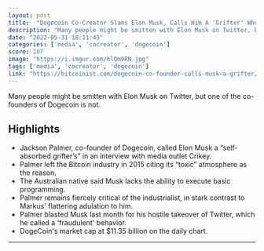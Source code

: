 ```yaml
---
layout: post
title:  "Dogecoin Co-Creator Slams Elon Musk, Calls Him A 'Grifter' Who Can't Code | Bitcoinist.com"
description: "Many people might be smitten with Elon Musk on Twitter, but one of the co-founders of Dogecoin is not."
date: "2022-05-31 18:11:45"
categories: ['media', 'cocreator', 'dogecoin']
score: 107
image: "https://i.imgur.com/hlQm9RN.jpg"
tags: ['media', 'cocreator', 'dogecoin']
link: "https://bitcoinist.com/dogecoin-co-founder-calls-musk-a-grifter/"
---
```


Many people might be smitten with Elon Musk on Twitter, but one of the co-founders of Dogecoin is not.

## Highlights

- Jackson Palmer, co-founder of Dogecoin, called Elon Musk a “self-absorbed grifter’s” in an interview with media outlet Crikey.
- Palmer left the Bitcoin industry in 2015 citing its “toxic” atmosphere as the reason.
- The Australian native said Musk lacks the ability to execute basic programming.
- Palmer remains fiercely critical of the industrialist, in stark contrast to Markus' flattering adulation to him.
- Palmer blasted Musk last month for his hostile takeover of Twitter, which he called a 'fraudulent' behavior.
- DogeCoin's market cap at $11.35 billion on the daily chart.

---
